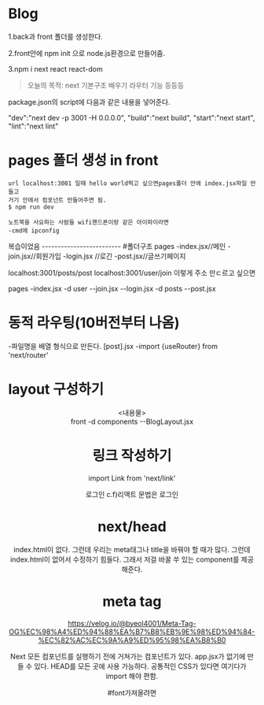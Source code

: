 # Blog

1.back과 front 폴더를 생성한다.


2.front안에 npm init 으로 node.js환경으로 만들어줌.

3.npm i next react react-dom


>오늘의 목적: next 기본구조 배우기
라우터 기능 등등등

package.json의 script에 다음과 같은 내용을 넣어준다.

"dev":"next dev -p 3001 -H 0.0.0.0",
"build":"next build",
"start":"next start",
"lint":"next lint"

# pages 폴더 생성 in front
    url localhost:3001 일때 hello world찍고 싶으면pages폴더 안에 index.jsx파일 만들고
    거기 안에서 컴포넌트 만들어주면 됨.
    $ npm run dev

    노트북을 사요하는 사람들 wifi핸드폰이랑 같은 아이파이라면
    -cmd에 ipconfig
   

복습이었음 -------------------------
#폴더구조
pages
-index.jsx//메인
-join.jsx//회원가입
-login.jsx //로긴
-post.jsx//글쓰기페이지

localhost:3001/posts/post
localhost:3001/user/join 
이렇게 주소 만ㄷ르고 싶으면

pages
-index.jsx
-d user
--join.jsx
--login.jsx
-d posts
--post.jsx


# 동적 라우팅(10버전부터 나옴)
-파일명을 배열 형식으로 만든다. [post].jsx
-import {useRouter} from 'next/router'

# layout 구성하기

<header><내용물><footer>
front
-d components
--BlogLayout.jsx

# 링크 작성하기
import Link from 'next/link'
<Link href="/user/login"><a>로그인</a></Link>
c.f)리액트 문법은
<Link to ="/user.login">로그인</Link>


# next/head 
index.html이 없다. 그런데 우리는 meta태그나 title을 바꿔야 할 때가 많다.
그런데 index.html이 없어서 수정하기 힘들다. 
그래서 저걸 바꿀 쑤 있는 component를 제공해준다. 

# meta tag 
https://velog.io/@byeol4001/Meta-Tag-OG%EC%98%A4%ED%94%88%EA%B7%B8%EB%9E%98%ED%94%84-%EC%82%AC%EC%9A%A9%ED%95%98%EA%B8%B0

Next 모든 컴포넌트를 실행하기 전에 거쳐가는 컴포넌트가 있다.
app.jsx가 없기에 만들 수 있다.
HEAD를 모든 곳에 사용 가능하다. 공통적인 CSS가 있다면 여기다가 import 해야 편함.


#font가져올려면
 